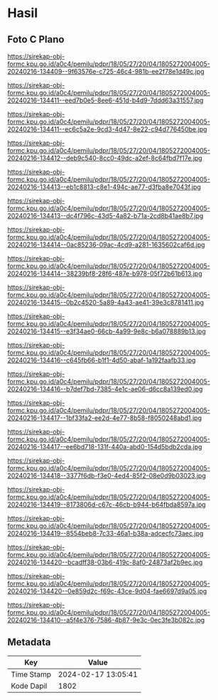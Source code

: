 # Hasil

## Foto C Plano

https://sirekap-obj-formc.kpu.go.id/a0c4/pemilu/pdpr/18/05/27/20/04/1805272004005-20240216-134409--9f63576e-c725-46c4-981b-ee2f78e1d49c.jpg

https://sirekap-obj-formc.kpu.go.id/a0c4/pemilu/pdpr/18/05/27/20/04/1805272004005-20240216-134411--eed7b0e5-8ee6-451d-b4d9-7ddd63a31557.jpg

https://sirekap-obj-formc.kpu.go.id/a0c4/pemilu/pdpr/18/05/27/20/04/1805272004005-20240216-134411--ec6c5a2e-9cd3-4d47-8e22-c94d776450be.jpg

https://sirekap-obj-formc.kpu.go.id/a0c4/pemilu/pdpr/18/05/27/20/04/1805272004005-20240216-134412--deb9c540-8cc0-49dc-a2ef-8c64fbd7f17e.jpg

https://sirekap-obj-formc.kpu.go.id/a0c4/pemilu/pdpr/18/05/27/20/04/1805272004005-20240216-134413--eb1c8813-c8e1-494c-ae77-d3fba8e7043f.jpg

https://sirekap-obj-formc.kpu.go.id/a0c4/pemilu/pdpr/18/05/27/20/04/1805272004005-20240216-134413--dc4f796c-43d5-4a82-b71a-2cd8b41ae8b7.jpg

https://sirekap-obj-formc.kpu.go.id/a0c4/pemilu/pdpr/18/05/27/20/04/1805272004005-20240216-134414--0ac85236-09ac-4cd9-a281-1635602caf6d.jpg

https://sirekap-obj-formc.kpu.go.id/a0c4/pemilu/pdpr/18/05/27/20/04/1805272004005-20240216-134414--38239bf8-28f6-487e-b978-05f72b61b613.jpg

https://sirekap-obj-formc.kpu.go.id/a0c4/pemilu/pdpr/18/05/27/20/04/1805272004005-20240216-134415--0b2c4520-5a89-4a43-ae41-39e3c8781411.jpg

https://sirekap-obj-formc.kpu.go.id/a0c4/pemilu/pdpr/18/05/27/20/04/1805272004005-20240216-134415--e3f34ae0-66cb-4a99-9e8c-b6a078889b13.jpg

https://sirekap-obj-formc.kpu.go.id/a0c4/pemilu/pdpr/18/05/27/20/04/1805272004005-20240216-134416--c645fb66-b1f1-4d50-abaf-1a192faafb33.jpg

https://sirekap-obj-formc.kpu.go.id/a0c4/pemilu/pdpr/18/05/27/20/04/1805272004005-20240216-134416--b7def7bd-7385-4e1c-ae06-d6cc8a139ed0.jpg

https://sirekap-obj-formc.kpu.go.id/a0c4/pemilu/pdpr/18/05/27/20/04/1805272004005-20240216-134417--1bf33fa2-ee2d-4e77-8b58-f8050248abd1.jpg

https://sirekap-obj-formc.kpu.go.id/a0c4/pemilu/pdpr/18/05/27/20/04/1805272004005-20240216-134417--ee6bd718-131f-440a-abd0-154d5bdb2cda.jpg

https://sirekap-obj-formc.kpu.go.id/a0c4/pemilu/pdpr/18/05/27/20/04/1805272004005-20240216-134418--3377f6db-f3e0-4ed4-85f2-08e0d9b03023.jpg

https://sirekap-obj-formc.kpu.go.id/a0c4/pemilu/pdpr/18/05/27/20/04/1805272004005-20240216-134419--8173806d-c67c-46cb-b944-b64fbda8597a.jpg

https://sirekap-obj-formc.kpu.go.id/a0c4/pemilu/pdpr/18/05/27/20/04/1805272004005-20240216-134419--8554beb8-7c33-46a1-b38a-adcecfc73aec.jpg

https://sirekap-obj-formc.kpu.go.id/a0c4/pemilu/pdpr/18/05/27/20/04/1805272004005-20240216-134420--bcadff38-03b6-419c-8af0-24873af2b9ec.jpg

https://sirekap-obj-formc.kpu.go.id/a0c4/pemilu/pdpr/18/05/27/20/04/1805272004005-20240216-134420--0e859d2c-f69c-43ce-9d04-fae6697d9a05.jpg

https://sirekap-obj-formc.kpu.go.id/a0c4/pemilu/pdpr/18/05/27/20/04/1805272004005-20240216-134410--a5f4e376-7586-4b87-9e3c-0ec3fe3b082c.jpg


## Metadata

| Key        | Value               |
| ---------- | ------------------- |
| Time Stamp | 2024-02-17 13:05:41 |
| Kode Dapil | 1802                |



